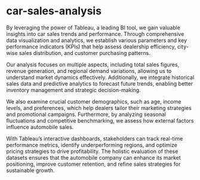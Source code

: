 # car-sales-analysis
By leveraging the power of Tableau, a leading BI tool, we gain valuable insights into car sales trends and performance. Through comprehensive data visualization and analytics, we establish various parameters and key performance indicators (KPIs) that help assess dealership efficiency, city-wise sales distribution, and customer purchasing patterns.

Our analysis focuses on multiple aspects, including total sales figures, revenue generation, and regional demand variations, allowing us to understand market dynamics effectively. Additionally, we integrate historical sales data and predictive analytics to forecast future trends, enabling better inventory management and strategic decision-making.

We also examine crucial customer demographics, such as age, income levels, and preferences, which help dealers tailor their marketing strategies and promotional campaigns. Furthermore, by analyzing seasonal fluctuations and competitive benchmarking, we assess how external factors influence automobile sales.

With Tableau’s interactive dashboards, stakeholders can track real-time performance metrics, identify underperforming regions, and optimize pricing strategies to drive profitability. The holistic evaluation of these datasets ensures that the automobile company can enhance its market positioning, improve customer retention, and refine sales strategies for sustainable growth.

